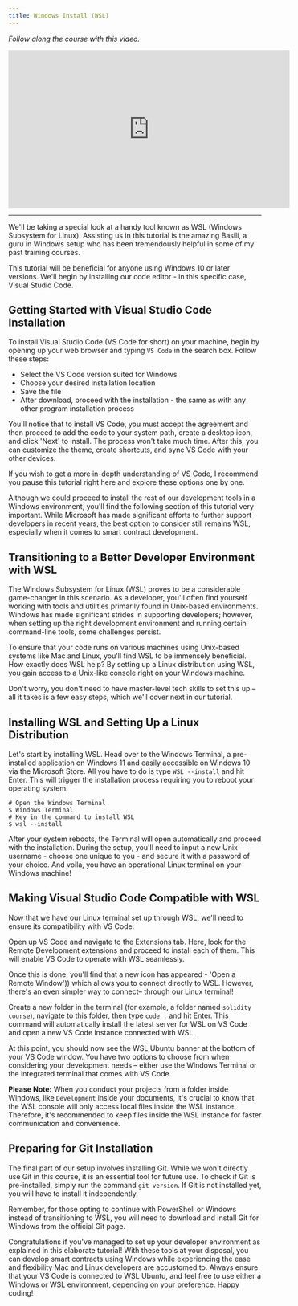 ```yaml
---
title: Windows Install (WSL)
---
```


_Follow along the course with this video._

<iframe width="560" height="315" src="https://www.youtube.com/embed/4O_GbjwhoFU" title="YouTube video player" frameborder="0" allow="accelerometer; autoplay; clipboard-write; encrypted-media; gyroscope; picture-in-picture; web-share" allowfullscreen></iframe>

---

We'll be taking a special look at a handy tool known as WSL (Windows Subsystem for Linux). Assisting us in this tutorial is the amazing Basili, a guru in Windows setup who has been tremendously helpful in some of my past training courses.

This tutorial will be beneficial for anyone using Windows 10 or later versions. We'll begin by installing our code editor - in this specific case, Visual Studio Code.

## Getting Started with Visual Studio Code Installation

To install Visual Studio Code (VS Code for short) on your machine, begin by opening up your web browser and typing `VS Code` in the search box. Follow these steps:

- Select the VS Code version suited for Windows
- Choose your desired installation location
- Save the file
- After download, proceed with the installation - the same as with any other program installation process

You'll notice that to install VS Code, you must accept the agreement and then proceed to add the code to your system path, create a desktop icon, and click 'Next' to install. The process won't take much time. After this, you can customize the theme, create shortcuts, and sync VS Code with your other devices.

If you wish to get a more in-depth understanding of VS Code, I recommend you pause this tutorial right here and explore these options one by one.

Although we could proceed to install the rest of our development tools in a Windows environment, you'll find the following section of this tutorial very important. While Microsoft has made significant efforts to further support developers in recent years, the best option to consider still remains WSL, especially when it comes to smart contract development.

## Transitioning to a Better Developer Environment with WSL

The Windows Subsystem for Linux (WSL) proves to be a considerable game-changer in this scenario. As a developer, you'll often find yourself working with tools and utilities primarily found in Unix-based environments. Windows has made significant strides in supporting developers; however, when setting up the right development environment and running certain command-line tools, some challenges persist.

To ensure that your code runs on various machines using Unix-based systems like Mac and Linux, you'll find WSL to be immensely beneficial. How exactly does WSL help? By setting up a Linux distribution using WSL, you gain access to a Unix-like console right on your Windows machine.

Don't worry, you don't need to have master-level tech skills to set this up – all it takes is a few easy steps, which we'll cover next in our tutorial.

## Installing WSL and Setting Up a Linux Distribution

Let's start by installing WSL. Head over to the Windows Terminal, a pre-installed application on Windows 11 and easily accessible on Windows 10 via the Microsoft Store. All you have to do is type `WSL --install` and hit Enter. This will trigger the installation process requiring you to reboot your operating system.

```
# Open the Windows Terminal
$ Windows Terminal
# Key in the command to install WSL
$ wsl --install
```

After your system reboots, the Terminal will open automatically and proceed with the installation. During the setup, you'll need to input a new Unix username - choose one unique to you - and secure it with a password of your choice. And voila, you have an operational Linux terminal on your Windows machine!

## Making Visual Studio Code Compatible with WSL

Now that we have our Linux terminal set up through WSL, we'll need to ensure its compatibility with VS Code.

Open up VS Code and navigate to the Extensions tab. Here, look for the Remote Development extensions and proceed to install each of them. This will enable VS Code to operate with WSL seamlessly.

Once this is done, you'll find that a new icon has appeared - 'Open a Remote Window')) which allows you to connect directly to WSL. However, there's an even simpler way to connect– through our Linux terminal!

Create a new folder in the terminal (for example, a folder named `solidity course`), navigate to this folder, then type `code .` and hit Enter. This command will automatically install the latest server for WSL on VS Code and open a new VS Code instance connected with WSL.

At this point, you should now see the WSL Ubuntu banner at the bottom of your VS Code window. You have two options to choose from when considering your development needs – either use the Windows Terminal or the integrated terminal that comes with VS Code.

**Please Note:** When you conduct your projects from a folder inside Windows, like `Development` inside your documents, it's crucial to know that the WSL console will only access local files inside the WSL instance. Therefore, it's recommended to keep files inside the WSL instance for faster communication and convenience.

## Preparing for Git Installation

The final part of our setup involves installing Git. While we won't directly use Git in this course, it is an essential tool for future use. To check if Git is pre-installed, simply run the command `git version`. If Git is not installed yet, you will have to install it independently.

Remember, for those opting to continue with PowerShell or Windows instead of transitioning to WSL, you will need to download and install Git for Windows from the official Git page.

Congratulations if you've managed to set up your developer environment as explained in this elaborate tutorial! With these tools at your disposal, you can develop smart contracts using Windows while experiencing the ease and flexibility Mac and Linux developers are accustomed to. Always ensure that your VS Code is connected to WSL Ubuntu, and feel free to use either a Windows or WSL environment, depending on your preference. Happy coding!
